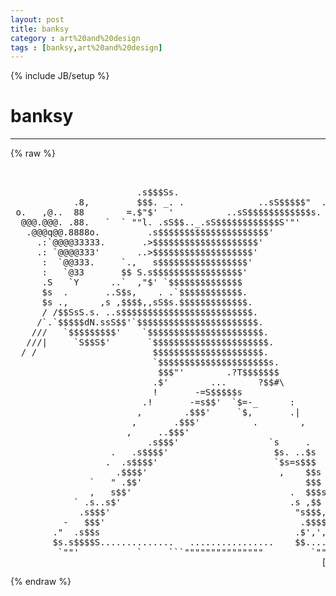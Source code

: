 ```yaml
---
layout: post
title: banksy
category : art%20and%20design
tags : [banksy,art%20and%20design]
---
```

{% include JB/setup %}
# banksy
---
{% raw %}
<pre>


                        .s$$$Ss.
            .8,         $$$. _. .              ..sS$$$$$&quot;  ...,.;
 o.   ,@..  88        =.$&quot;$&#039;  &#039;          ..sS$$$$$$$$$$$$s. _;&quot;&#039;
  @@@.@@@. .88.   `  ` &quot;&quot;l. .sS$$.._.sS$$$$$$$$$$$$S&#039;&quot;&#039;
   .@@@q@@.8888o.         .s$$$$$$$$$$$$$$$$$$$$$&#039;
     .:`@@@@33333.       .&gt;$$$$$$$$$$$$$$$$$$$$&#039;
     .: `@@@@333&#039;       ..&gt;$$$$$$$$$$$$$$$$$$$&#039;
      :  `@@333.     `.,   s$$$$$$$$$$$$$$$$$&#039;
      :   `@33       $$ S.s$$$$$$$$$$$$$$$$$&#039;
      .S   `Y      ..`  ,&quot;$&#039; `$$$$$$$$$$$$$$
      $s  .       ..S$s,    . .`$$$$$$$$$$$$.
      $s .,      ,s ,$$$$,,sS$s.$$$$$$$$$$$$$.
      / /$$SsS.s. ..s$$$$$$$$$$$$$$$$$$$$$$$$$.
     /`.`$$$$$dN.ssS$$&#039;`$$$$$$$$$$$$$$$$$$$$$$$.
    ///   `$$$$$$$$$&#039;    `$$$$$$$$$$$$$$$$$$$$$$.
   ///|     `S$$S$&#039;       `$$$$$$$$$$$$$$$$$$$$$$.
  / /                      $$$$$$$$$$$$$$$$$$$$$.
                           `$$$$$$$$$$$$$$$$$$$$$s.
                            $$$&quot;&#039;        .?T$$$$$$$
                           .$&#039;        ...      ?$$#\
                           !       -=S$$$$$s
                         .!       -=s$$&#039;  `$=-_      :
                        ,        .$$$&#039;     `$,       .|
                       ,       .$$$&#039;          .        ,
                      ,     ..$$$&#039;
                          .s$$$&#039;                 `s     .
                   .   .s$$$$&#039;                    $s. ..$s
                  .  .s$$$$&#039;                      `$s=s$$$
                    .$$$$&#039;                         ,    $$s
               `   &quot; .$$&#039;                               $$$
               ,   s$$&#039;                              .  $$$s
            ` .s..s$&#039;                                .s ,$$
             .s$$$&#039;                                   &quot;s$$$,
          -   $$$&#039;                                     .$$$$.
        .&quot;  .s$$s                                     .$&#039;,&#039;,$.
        $s.s$$$$S..............   ................    $$....s$s......
         `&quot;&quot;&#039;           `     ```&quot;&quot;&quot;&quot;&quot;&quot;&quot;&quot;&quot;&quot;&quot;&quot;&quot;&quot;&quot;         `&quot;&quot;   ``
                                                           [banksy]dp  </pre>
{% endraw %}
